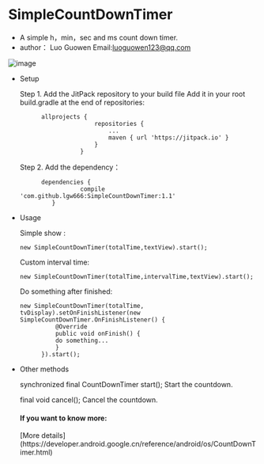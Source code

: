 # SimpleCountDownTimer

 * A simple h，min，sec and ms count down timer.
 * author： Luo Guowen Email:<a href="#">luoguowen123@qq.com</a>
 
 ![image](https://github.com/lgw666/SimpleCountDownTimerDemo/blob/master/SimpleCountDownTimerDemo.gif)

 * Setup

   Step 1. Add the JitPack repository to your build file Add it in your root build.gradle at the end of repositories:
            
             allprojects {
                    		repositories {
                    			...
                    			maven { url 'https://jitpack.io' }
                    		}
                    	}
                    	
   Step 2. Add the dependency：
   
             dependencies {
             	        compile 'com.github.lgw666:SimpleCountDownTimer:1.1'
             	}
 * Usage

   Simple show :

   `new SimpleCountDownTimer(totalTime,textView).start();`

   Custom interval time:

   `new SimpleCountDownTimer(totalTime,intervalTime,textView).start();`

   Do something after finished:
   ```
   new SimpleCountDownTimer(totalTime, tvDisplay).setOnFinishListener(new SimpleCountDownTimer.OnFinishListener() {
             @Override
             public void onFinish() {
             do something...
             }
         }).start();
   ```
 * Other methods
 
   synchronized final CountDownTimer start(); Start the countdown.

   final void cancel(); Cancel the countdown.
   
   <h4>If you want to know more:</h4>[More details](https://developer.android.google.cn/reference/android/os/CountDownTimer.html)

 
         